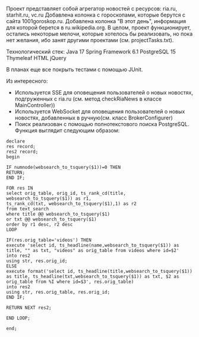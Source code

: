 Проект представляет собой агрегатор новостей с ресурсов: ria.ru, starhit.ru, vc.ru
Добавлена колонка с гороскопами, которые берутся с сайта 1001goroskop.ru.
Добавлена колонка "В этот день", информация для которой берется в ru.wikipedia.org.
В целом, проект функционирует, остались некоторые мелочи, которые хотелось бы реализовать, но пока нет желания, ибо занят другими проектами (см. projectTasks.txt).

Технологический стек:
Java 17
Spring Framework 6.1
PostgreSQL 15
Thymeleaf
HTML
jQuery

В планах еще все покрыть тестами с помощью JUnit.

Из интересного:
- Используется SSE для оповещения пользователей о новых новостях, подгруженных с ria.ru (см. метод checkRiaNews в классе MainController))
- Используется WebSocket для оповещения пользователей о новых новостях, добавленных в ручную(см. класс BrokerConfigurer)
- Поиск реализован с помощью полнотекстового поиска PostgreSQL. Функция выглядит следующим образом:
~~~
declare
res record;
res2 record;
begin

IF numnode(websearch_to_tsquery($1))=0 THEN
RETURN;
END IF;

FOR res IN 
select orig_table, orig_id, ts_rank_cd(title, websearch_to_tsquery($1)) as r1,
ts_rank_cd(txt, websearch_to_tsquery($1),1) as r2
from text_search
where title @@ websearch_to_tsquery($1)
or txt @@ websearch_to_tsquery($1)
order by r1 desc, r2 desc
LOOP

IF(res.orig_table='videos') THEN
execute 'select id, ts_headline(name,websearch_to_tsquery($1)) as title, "" as txt, "videos" as orig_table from videos where id=$2'
into res2
using str, res.orig_id;
ELSE
execute format('select id, ts_headline(title,websearch_to_tsquery($1)) as title, ts_headline(txt,websearch_to_tsquery($1)) as txt, $2 as orig_table from %I where id=$3', res.orig_table)
into res2
using str, res.orig_table, res.orig_id;
END IF;

RETURN NEXT res2;

END LOOP;

end;
~~~ 


